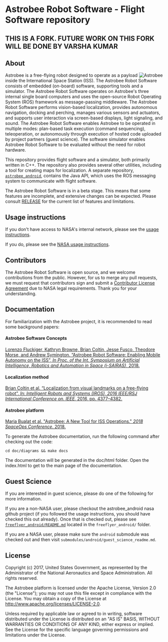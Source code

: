 # Astrobee Robot Software - Flight Software repository
## THIS IS A FORK. FUTURE WORK ON THIS FORK WILL BE DONE BY VARSHA KUMAR

## About

<p>
<img src="doc/images/astrobee.png" srcset="../images/astrobee.png 1x" 
  title="Astrobee" align="right" style="display: inline"/>
Astrobee is a free-flying robot designed to operate as a payload inside
the International Space Station (ISS). The Astrobee Robot Software consists of
embedded (on-board) software, supporting tools and a simulator. The Astrobee
Robot Software operates on Astrobee's three internal single board computers and
uses the open-source Robot Operating System (ROS) framework as message-passing
middleware. The Astrobee Robot Software performs vision-based localization,
provides autonomous navigation, docking and perching, manages various sensors
and actuators, and supports user interaction via screen-based displays, light
signaling, and sound. The Astrobee Robot Software enables Astrobee to be
operated in multiple modes: plan-based task execution (command sequencing),
teleoperation, or autonomously through execution of hosted code uploaded by
project partners (guest science). The software simulator enables Astrobee Robot
Software to be evaluated without the need for robot hardware.
</p>

This repository provides flight software and a simulator, both primarily written
in C++. The repository also provides several other utilities, including a tool
for creating maps for localization. A separate repository,
[`astrobee_android`](https://github.com/nasa/astrobee_android), contains the
Java API, which uses the ROS messaging system to communicate with flight
software.

The Astrobee Robot Software is in a beta stage. This means that some
features are incomplete, and extensive changes can be expected. Please consult
[RELEASE](RELEASE.md) for the current list of features and limitations.

## Usage instructions

If you don't have access to NASA's internal network, please see the
[usage instructions](INSTALL.md).

If you do, please see the [NASA usage instructions](NASA_INSTALL.md).

## Contributors

The Astrobee Robot Software is open source, and we welcome contributions
from the public. However, for us to merge any pull requests, we must request
that contributors sign and submit a
[Contributor License Agreement](https://www.nasa.gov/sites/default/files/atoms/files/astrobee_individual_contributor_license_agreement.pdf)
due to NASA legal requirements. Thank you for your understanding.

## Documentation

For familiarization with the Astrobee project, it is recommended to read some
background papers:

#### Astrobee Software Concepts
[Lorenzo Fluckiger, Kathryn Browne, Brian Coltin, Jesse Fusco, Theodore Morse,
and Andrew Symington. “Astrobee Robot Software: Enabling Mobile Autonomy on the 
ISS”, *In Proc. of the Int. Symposium on Artificial Intelligence, Robotics and 
Automation in Space (i-SAIRAS)*, 2018.](
https://www.nasa.gov/sites/default/files/atoms/files/fluckiger2018astrobee.pdf)

#### Localization method
[Brian Coltin et al. “Localization from visual landmarks on a free-flying
robot”. *In: Intelligent Robots and Systems (IROS), 2016 IEEE/RSJ International
Conference on. IEEE.* 2016, pp. 4377–4382.](
https://www.nasa.gov/sites/default/files/atoms/files/coltin2016localization.pdf)

#### Astrobee platform
[Maria Bualat et al. "Astrobee: A New Tool for ISS Operations." *2018 
SpaceOps Conference*. 2018.](
https://www.nasa.gov/sites/default/files/atoms/files/bualat_spaceops_2018_paper.pdf)

To generate the Astrobee documentation, run the following command after checking
out the code:

    cd doc/diagrams && make docs

The documentation will be generated in the doc/html folder. Open the index.html
to get to the main page of the documentation.

## Guest Science

If you are interested in guest science, please do one of the following for more
information.

If you are a non-NASA user, please checkout the astrobee_android nasa github
project (if you followed the usage instructions, you should have checked this
out already). Once that is checked out, please see
[`freeflyer_android/README.md`](https://github.com/nasa/astrobee_android/blob/master/README.md)
located in the `freeflyer_android/` folder.

If you are a NASA user, please make sure the `android` submodule was checked out
and then visit `submodules/android/guest_science_readme.md`.

## License

Copyright (c) 2017, United States Government, as represented by the
Administrator of the National Aeronautics and Space Administration.
All rights reserved.

The Astrobee platform is licensed under the Apache License, Version 2.0 (the
"License"); you may not use this file except in compliance with the License. You
may obtain a copy of the License at http://www.apache.org/licenses/LICENSE-2.0.

Unless required by applicable law or agreed to in writing, software distributed
under the License is distributed on an "AS IS" BASIS, WITHOUT WARRANTIES OR
CONDITIONS OF ANY KIND, either express or implied. See the License for the
specific language governing permissions and limitations under the License.

